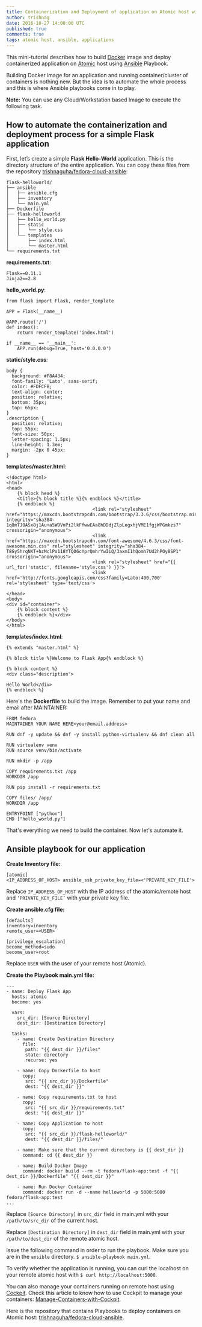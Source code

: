 ```yaml
---
title: Containerization and Deployment of application on Atomic host with Ansible-Playbook
author: trishnag
date: 2016-10-27 14:00:00 UTC
published: true
comments: true
tags: atomic host, ansible, applications
---
```


This mini-tutorial describes how to build [Docker](https://www.docker.com/) image and deploy containerized application on [Atomic](http://www.projectatomic.io/) host using [Ansible](https://www.ansible.com/) Playbook.

Building Docker image for an application and running container/cluster of containers is nothing new. But the idea is to automate the whole process and this is where Ansible playbooks come in to play.

**Note:** You can use any Cloud/Workstation based Image to execute the following task.

## How to automate the containerization and deployment process for a simple Flask application

First, let’s create a simple **Flask Hello-World** application. This is the directory structure of the entire application.  You can copy these files from the repository [trishnaguha/fedora-cloud-ansible](https://github.com/trishnaguha/fedora-cloud-ansible):

```
flask-helloworld/
├── ansible
│   ├── ansible.cfg
│   ├── inventory
│   └── main.yml
├── Dockerfile
├── flask-helloworld
│   ├── hello_world.py
│   ├── static
│   │   └── style.css
│   └── templates
│       ├── index.html
│       └── master.html
└── requirements.txt
```

**requirements.txt**:

```
Flask==0.11.1
Jinja2==2.8
```

**hello_world.py**:

```
from flask import Flask, render_template

APP = Flask(__name__)

@APP.route('/')
def index():
    return render_template('index.html')

if __name__ == '__main__':
    APP.run(debug=True, host='0.0.0.0')
```

**static/style.css**:

```
body {
  background: #F8A434;
  font-family: 'Lato', sans-serif;
  color: #FDFCFB;
  text-align: center;
  position: relative;
  bottom: 35px;
  top: 65px;
}
.description {
  position: relative;
  top: 55px;
  font-size: 50px;
  letter-spacing: 1.5px;
  line-height: 1.3em;
  margin: -2px 0 45px;
}
```

**templates/master.html**:

```
<!doctype html>
<html>
<head>
    {% block head %}
    <title>{% block title %}{% endblock %}</title>
    {% endblock %}
                                <link rel="stylesheet" href="https://maxcdn.bootstrapcdn.com/bootstrap/3.3.6/css/bootstrap.min.css" integrity="sha384-1q8mTJOASx8j1Au+a5WDVnPi2lkFfwwEAa8hDDdjZlpLegxhjVME1fgjWPGmkzs7" crossorigin="anonymous">
                                <link href="https://maxcdn.bootstrapcdn.com/font-awesome/4.6.3/css/font-awesome.min.css" rel="stylesheet" integrity="sha384-T8Gy5hrqNKT+hzMclPo118YTQO6cYprQmhrYwIiQ/3axmI1hQomh7Ud2hPOy8SP1" crossorigin="anonymous">
                                <link rel="stylesheet" href="{{ url_for('static', filename='style.css') }}">
                                <link href='http://fonts.googleapis.com/css?family=Lato:400,700' rel='stylesheet' type='text/css'>

</head>
<body>
<div id="container">
    {% block content %}
    {% endblock %}</div>
</body>
</html>
```

**templates/index.html**:

```
{% extends "master.html" %}

{% block title %}Welcome to Flask App{% endblock %}

{% block content %}
<div class="description">

Hello World</div>
{% endblock %}
```

Here's the **Dockerfile** to build the image.  Remember to put your name and email after MAINTAINER:

```
FROM fedora
MAINTAINER YOUR NAME HERE<your@email.address>

RUN dnf -y update && dnf -y install python-virtualenv && dnf clean all

RUN virtualenv venv
RUN source venv/bin/activate

RUN mkdir -p /app

COPY requirements.txt /app
WORKDIR /app

RUN pip install -r requirements.txt

COPY files/ /app/
WORKDIR /app

ENTRYPOINT ["python"]
CMD ["hello_world.py"]
```

That's everything we need to build the container.  Now let's automate it.

## Ansible playbook for our application

**Create Inventory file:**

```
[atomic]
<IP_ADDRESS_OF_HOST> ansible_ssh_private_key_file=<'PRIVATE_KEY_FILE'>
```

Replace ``IP_ADDRESS_OF_HOST`` with the IP address of the atomic/remote host and ``‘PRIVATE_KEY_FILE’`` with your private key file.


**Create ansible.cfg file:**

```
[defaults]
inventory=inventory
remote_user=<USER>

[privilege_escalation]
become_method=sudo
become_user=root
```

Replace ``USER`` with the user of your remote host (Atomic).

**Create the Playbook main.yml file:**

```
---
- name: Deploy Flask App
  hosts: atomic
  become: yes

  vars:
    src_dir: [Source Directory]
    dest_dir: [Destination Directory]

  tasks:
    - name: Create Destination Directory
      file:
       path: "{{ dest_dir }}/files"
       state: directory
       recurse: yes

    - name: Copy Dockerfile to host
      copy:
       src: "{{ src_dir }}/Dockerfile"
       dest: "{{ dest_dir }}"

    - name: Copy requirements.txt to host
      copy:
       src: "{{ src_dir }}/requirements.txt"
       dest: "{{ dest_dir }}"

    - name: Copy Application to host
      copy:
       src: "{{ src_dir }}/flask-helloworld/"
       dest: "{{ dest_dir }}/files/"

    - name: Make sure that the current directory is {{ dest_dir }}
      command: cd {{ dest_dir }}

    - name: Build Docker Image
      command: docker build --rm -t fedora/flask-app:test -f "{{ dest_dir }}/Dockerfile" "{{ dest_dir }}"

    - name: Run Docker Container
      command: docker run -d --name helloworld -p 5000:5000 fedora/flask-app:test
...
```

Replace ``[Source Directory]`` in ``src_dir`` field in main.yml with your ``/path/to/src_dir`` of the current host.

Replace ``[Destination Directory]`` in ``dest_dir`` field in main.yml with your ``/path/to/dest_dir`` of the remote atomic host.

Issue the following command in order to run the playbook. Make sure you are in the ``ansible`` directory.
``$ ansible-playbook main.yml``.

To verify whether the application is running, you can curl the localhost on your remote atomic host with
``$ curl http://localhost:5000``.

You can also manage your containers running on remote host using [Cockpit](http://cockpit-project.org/). Check this article to know how to use Cockpit to manage your containers: [Manage-Containers-with-Cockpit](https://fedoramagazine.org/deploy-containers-atomic-host-ansible-cockpit).

Here is the repository that contains Playbooks to deploy containers on Atomic host: [trishnaguha/fedora-cloud-ansible](https://github.com/trishnaguha/fedora-cloud-ansible).
